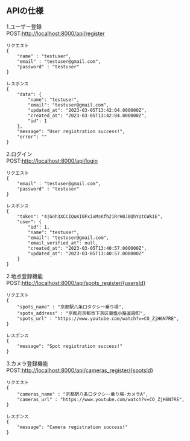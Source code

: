 ## APIの仕様  
1.ユーザー登録  
POST:[http://localhost:8000/api/register](http://localhost:8000/api/register)
```
リクエスト
{
    "name" : "testuser",
    "email" : "testuser@gmail.com",
    "password" : "testuser"
}
```
```
レスポンス
{
    "data": {
        "name": "testuser",
        "email": "testuser@gmail.com",
        "updated_at": "2023-03-05T13:42:04.000000Z",
        "created_at": "2023-03-05T13:42:04.000000Z",
        "id": 1
    },
    "message": "User registration success!",
    "error": ""
}
```
2.ログイン  
POST:[http://localhost:8000/api/login](http://localhost:8000/api/login)
```
リクエスト
{
    "email" : "testuser@gmail.com",
    "password" : "testuser"
}
```
```
レスポンス
{
    "token": "4|Gnh3XCCIQuKI0FxixMsKfh21RrH0J0QhYUtCWkIE",
    "user": {
        "id": 1,
        "name": "testuser",
        "email": "testuser@gmail.com",
        "email_verified_at": null,
        "created_at": "2023-03-05T13:40:57.000000Z",
        "updated_at": "2023-03-05T13:40:57.000000Z"
    }
}
```
2.地点登録機能  
POST:[http://localhost:8000/api/spots_register/{usersId}](http://localhost:8000/api/spots_register/{usersId})
```
リクエスト
{
    "spots_name" : "京都駅八条口タクシー乗り場",
    "spots_address" : "京都府京都市下京区東塩小路釜殿町",
    "spots_url" : "https://www.youtube.com/watch?v=CO_ZjH6N7RE",
}
```
```
レスポンス
{
    "message": "Spot registration success!"
}
```
3.カメラ登録機能  
POST:[http://localhost:8000/api/cameras_register/{spotsId}](http://localhost:8000/api/cameras_register/{spotsId})
```
リクエスト
{
    "cameras_name" : "京都駅八条口タクシー乗り場-カメラA",
    "cameras_url" : "https://www.youtube.com/watch?v=CO_ZjH6N7RE",
}
```
```
レスポンス
{
    "message": "Camera registration success!"
}
```
